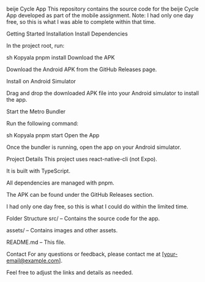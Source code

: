 beije Cycle App
This repository contains the source code for the beije Cycle App developed as part of the mobile assignment. Note: I had only one day free, so this is what I was able to complete within that time.

Getting Started
Installation
Install Dependencies

In the project root, run:

sh
Kopyala
pnpm install
Download the APK

Download the Android APK from the GitHub Releases page.

Install on Android Simulator

Drag and drop the downloaded APK file into your Android simulator to install the app.

Start the Metro Bundler

Run the following command:

sh
Kopyala
pnpm start
Open the App

Once the bundler is running, open the app on your Android simulator.

Project Details
This project uses react-native-cli (not Expo).

It is built with TypeScript.

All dependencies are managed with pnpm.

The APK can be found under the GitHub Releases section.

I had only one day free, so this is what I could do within the limited time.

Folder Structure
src/ – Contains the source code for the app.

assets/ – Contains images and other assets.

README.md – This file.

Contact
For any questions or feedback, please contact me at [your-email@example.com].

Feel free to adjust the links and details as needed.
